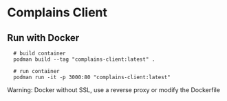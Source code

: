 # Complains Client

## Run with Docker
```
  # build container
  podman build --tag "complains-client:latest" .

  # run container
  podman run -it -p 3000:80 "complains-client:latest"
```

Warning: Docker without SSL, use a reverse proxy or modify the Dockerfile
